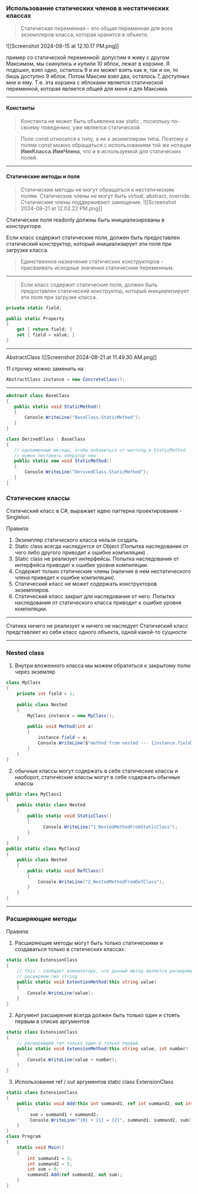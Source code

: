  ### Использование статических членов в нестатических классах

>Статическая переменная – это общая переменная для всех экземпляров класса, которая хранится в объекте.

![[Screenshot 2024-08-15 at 12.10.17 PM.png]]

пример со статической переменной:
	допустим я живу с другом Максимом, мы скинулись и купили 10 яблок, лежат в корзине. Я подошел, взял одно, осталось 9 и их может взять как я, так и он, то бишь доступно 9 яблок. Потом Максим взял два, осталось 7, доступных мне и ему.
	Т.е. эта корзина с яблоками является статической переменной, которая является общей для меня и для Максима.


-----

#### Константы 

>Константа не может быть объявлена как static , поскольку по-своему поведению, уже является статической

>Поле const относится к типу, а не к экземплярам типа. Поэтому к полям const можно обращаться с использованием той же нотации **ИмяКласса.ИмяЧлена**, что и в используемой для статических полей.


---

#### Статические методы и поля

>Статические методы не могут обращаться к нестатическим полям. 
>Статические члены не могут быть virtual, abstract, override. 
>Статические члены поддерживают замещение.
![[Screenshot 2024-08-21 at 12.02.22 PM.png]]

Статические поля readonly должны быть инициализированы в конструкторе.

Если класс содержит статические поля, должен быть предоставлен статический конструктор, который инициализирует эти поля при загрузке класса.

>Единственное назначение статических конструкторов - присваивать исходные значения статическим переменным.


-----

>Если класс содержит статические поля, должен быть предоставлен статический конструктор, который инициализирует эти поля при загрузке класса.

```c#
private static field;

public static Property
{
	get { return field; }
	set { field = value; }
}
```


---

AbstractClass
![[Screenshot 2024-08-21 at 11.49.30 AM.png]]

11 строчку можно заменить на 
```c#
AbstractClass instance = new ConcreteClass();
```


---

 ```c#
abstract class BaseClass
{
	public static void StaticMethod()
	{
		Console.WriteLine("BaseClass.StaticMethod");
	}
} 

class DerivedClass : BaseClass
{
	// одноименные методы, чтобы избавиться от warning в StaticMethod
	// нужно поставить оператор new	
	public static new void StaticMethod()
	{
		Console.WriteLine("DerivedClass.StaticMethod");
	}
}
```



### Статические классы


Статический класс в С#, выражает идею паттерна проектирования - Singleton.

Правила:

1. Экземпляр статического класса нельзя создать. 
2. Static class всегда наследуется от Object (Попытка наследования от чего либо другого приводит к ошибке компиляции) .
3. Static class не реализует интерфейсы. Попытка наследования от интерфейса приводит к ошибке уровня компиляции.
4. Содержит только статические члены (наличие в нем нестатического члена приведет к ошибке компиляции).
5. Статический класс не может содержать конструкторов экземпляров.
6. Статический класс закрыт для наследования от него. Попытка наследования от статического класса приводит к ошибке уровня компиляции.

----

Статика ничего не реализует и ничего не наследует 
Статический класс представляет из себя класс одного объекта, одной какой-то сущности 
 
----


### Nested class

1. Внутри вложенного класса мы можем обратиться к закрытому полю через экземляр  
```c#
class MyClass  
{  
    private int field = 1;  
  
    public class Nested  
    {  
        MyClass instance = new MyClass();  
  
        public void Method(int a)  
        {
            instance.field = a;  
            Console.WriteLine($"method from nested --- {instance.field}");  
        }    
    }
}
```


2. обычные классы могут содержать в себе статические классы и наоборот, статические классы могут в себе содержать обычные классы

```c#
public class MyClass1  
{  
    public static class Nested  
    {  
        public static void StaticClass()  
        {      
              Console.WriteLine("1_NestedMethodFromStaticClass");  
        }  
    }
}    
public static class MyClass2  
{  
    public class Nested  
    {  
        public static void DefClass()  
        {
            Console.WriteLine("2_NestedMethodFromDefClass");  
        }
    }
}
```



----

### Расширяющие методы 

Правила:
1. Расширяющие методы могут быть только статическими и создаваться только в статических классах.
```c#
static class ExtensionClass  
{  
    // this - сообщает компилятору, что данный метод является расширяющим.  
    // расширяем тип string 
    public static void ExtentionMethod(this string value)  
    {        
	    Console.WriteLine(value);  
    }
}
```

2. Аргумент расширения всегда должен быть только один и стоять первым в списке аргументов
```c#
static class ExtensionClass  
{  
	// расширяющий тип только один и только первый
    public static void ExtensionMethod(this string value, int number)  
    {        
	    Console.WriteLine(value + number);  
    }
}
```

3. Использование ref / out аргументов static class ExtensionClass  
```c#
static class ExtensionClass
{  
    public static void Add(this int summand1, ref int summand2, out int sum)  
    {       
	     sum = summand1 + summand2;
	     Console.WriteLine("{0} + {1} = {2}", summand1, summand2, sum);  
    }
}  
class Program  
{  
    static void Main()  
    {        
	    int summand1 = 3;  
        int summand2 = 5;  
        int sum = 0;  
        summand1.Add(ref summand2, out sum);  
    }
}
```